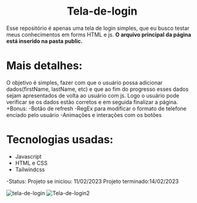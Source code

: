 <h1 align='center'>Tela-de-login</h1>

Esse repositório é apenas uma tela de login simples, que eu busco testar meus conhecimentos em forms HTML e js.
<b>O arquivo principal da página está inserido na pasta public.</b>

# Mais detalhes:
O objetivo é simples, fazer com que o usuário possa adicionar dados(firstName, lastName, etc) e que ao fim do progresso esses dados sejam apresentados de volta ao usuário com js. Logo o usuário pode verificar se os dados estão corretos e em seguida finalizar a página.
+Bonus:
-Botão de refresh
-RegEx para modificar o formato de telefone enciado pelo usuário
-Animações e interações com os botões

# Tecnologias usadas:
<ul>
<li>Javascript</li>
<li>HTML e CSS</li>
<li>Tailwindcss</li>
</ul>
-Status:
Projeto se iniciou: 11/02/2023
Projeto terminado:14/02/2023

![tela-de-login](https://user-images.githubusercontent.com/115052701/218847635-fafe5c5d-52be-4ed2-a8f9-77a2de32de4b.PNG)
![Tela-de-login2](https://user-images.githubusercontent.com/115052701/218847843-1398e3a7-daf2-4a68-8d46-93e663481aec.PNG)
